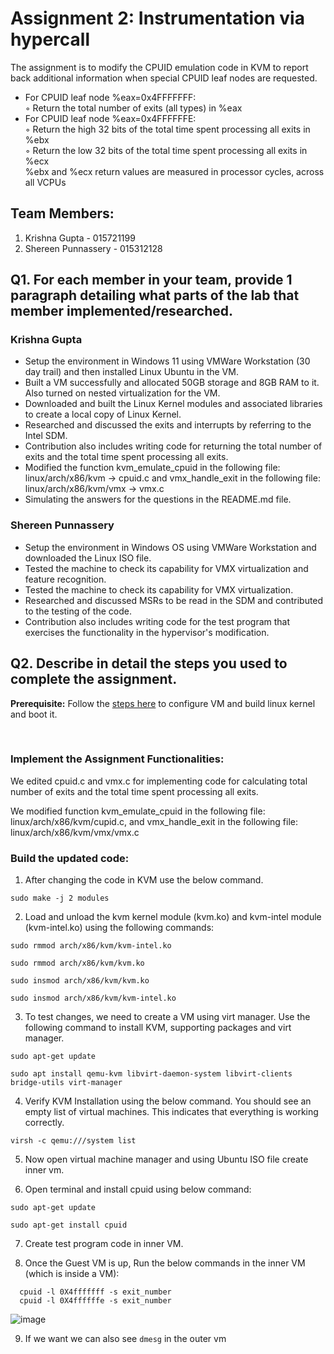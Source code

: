 # Assignment 2: Instrumentation via hypercall
The assignment is to modify the CPUID emulation code in KVM to report back additional information when special CPUID leaf nodes are requested.

* For CPUID leaf node %eax=0x4FFFFFFF:<br />
  ◦ Return the total number of exits (all types) in %eax
* For CPUID leaf node %eax=0x4FFFFFFE:<br />
  ◦ Return the high 32 bits of the total time spent processing all exits in %ebx<br />
  ◦ Return the low 32 bits of the total time spent processing all exits in %ecx<br />
      %ebx and %ecx return values are measured in processor cycles, across all VCPUs

## Team Members: 
1. Krishna Gupta - 015721199
2. Shereen Punnassery - 015312128

## Q1. For each member in your team, provide 1 paragraph detailing what parts of the lab that member implemented/researched.

### Krishna Gupta

* Setup the environment in Windows 11 using VMWare Workstation (30 day trail) and then installed Linux Ubuntu in the VM.
* Built a VM successfully and allocated 50GB storage and 8GB RAM to it. Also turned on nested virtualization for the VM. 
* Downloaded and built the Linux Kernel modules and associated libraries to create a local copy of Linux Kernel.
* Researched and discussed the exits and interrupts by referring to the Intel SDM.
* Contribution also includes writing code for returning the total number of exits and the total time spent processing all exits. 
* Modified the function kvm_emulate_cpuid in the following file: linux/arch/x86/kvm -> cpuid.c and vmx_handle_exit in the following file: linux/arch/x86/kvm/vmx -> vmx.c 
* Simulating the answers for the questions in the README.md file.

### Shereen Punnassery

* Setup the environment in Windows OS using VMWare Workstation and downloaded the Linux ISO file. 
* Tested the machine to check its capability for VMX virtualization and feature recognition. 
* Tested the machine to check its capability for VMX virtualization. 
* Researched and discussed MSRs to be read in the SDM and contributed to the testing of the code.
* Contribution also includes writing code for the test program that exercises the functionality in the hypervisor's modification.

## Q2. Describe in detail the steps you used to complete the assignment. 

**Prerequisite:** Follow the [steps here](https://github.com/krishnagupta71/linux#setting-up-vm-with-the-linux-kernel-and-booting-it) to configure VM and build linux kernel and boot it.

<br />

### Implement the Assignment Functionalities:

We edited cpuid.c and vmx.c for implementing code for calculating total number of exits and the total time spent processing all exits.

We modified function kvm_emulate_cpuid in the following file: linux/arch/x86/kvm/cupid.c, 
and vmx_handle_exit in the following file: linux/arch/x86/kvm/vmx/vmx.c

### Build the updated code: 

1. After changing the code in KVM use the below command.
```
sudo make -j 2 modules 
```
2. Load and unload the kvm kernel module (kvm.ko) and kvm-intel module (kvm-intel.ko) using the following commands:
```
sudo rmmod arch/x86/kvm/kvm-intel.ko
```
```
sudo rmmod arch/x86/kvm/kvm.ko
```
```
sudo insmod arch/x86/kvm/kvm.ko
```
```
sudo insmod arch/x86/kvm/kvm-intel.ko
```
3. To test changes, we need to create a VM using virt manager.
Use the following command to install KVM, supporting packages and virt manager.
```
sudo apt-get update
```
```
sudo apt install qemu-kvm libvirt-daemon-system libvirt-clients bridge-utils virt-manager 
```
4. Verify KVM Installation using the below command. You should see an empty list of virtual machines. This indicates that everything is working correctly.
```
virsh -c qemu:///system list
```
5. Now open virtual machine manager and using Ubuntu ISO file create inner vm.

6. Open terminal and install cpuid using below command:
```
sudo apt-get update
```
```
sudo apt-get install cpuid
```
7. Create test program code in inner VM.

8. Once the Guest VM is up, Run the below commands in the inner VM (which is inside a VM):<br />  
```
  cpuid -l 0X4fffffff -s exit_number
  cpuid -l 0X4ffffffe -s exit_number
```
![image](https://user-images.githubusercontent.com/20012695/166087760-3ca5888e-9967-43db-a20c-dec9063416d9.png)

9. If we want we can also see ```dmesg``` in the outer vm
